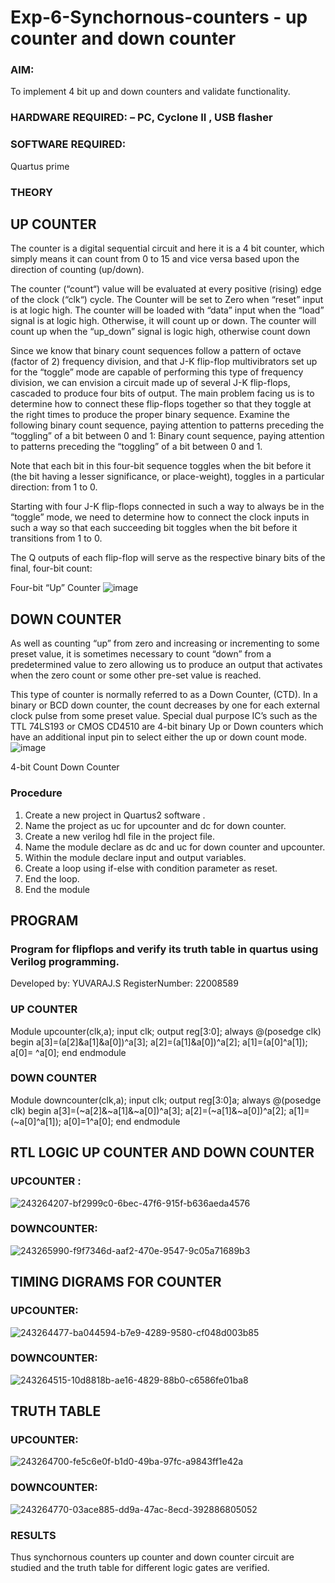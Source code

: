 # Exp-6-Synchornous-counters - up counter and down counter 
### AIM: 
To implement 4 bit up and down counters and validate  functionality.
### HARDWARE REQUIRED:  – PC, Cyclone II , USB flasher
### SOFTWARE REQUIRED:   
Quartus prime
### THEORY 

## UP COUNTER 
The counter is a digital sequential circuit and here it is a 4 bit counter, which simply means it can count from 0 to 15 and vice versa based upon the direction of counting (up/down). 

The counter (“count“) value will be evaluated at every positive (rising) edge of the clock (“clk“) cycle.
The Counter will be set to Zero when “reset” input is at logic high.
The counter will be loaded with “data” input when the “load” signal is at logic high. Otherwise, it will count up or down.
The counter will count up when the “up_down” signal is logic high, otherwise count down

Since we know that binary count sequences follow a pattern of octave (factor of 2) frequency division, and that J-K flip-flop multivibrators set up for the “toggle” mode are capable of performing this type of frequency division, we can envision a circuit made up of several J-K flip-flops, cascaded to produce four bits of output.
The main problem facing us is to determine how to connect these flip-flops together so that they toggle at the right times to produce the proper binary sequence.
Examine the following binary count sequence, paying attention to patterns preceding the “toggling” of a bit between 0 and 1:
Binary count sequence, paying attention to patterns preceding the “toggling” of a bit between 0 and 1.

Note that each bit in this four-bit sequence toggles when the bit before it (the bit having a lesser significance, or place-weight), toggles in a particular direction: from 1 to 0.



 
 

Starting with four J-K flip-flops connected in such a way to always be in the “toggle” mode, we need to determine how to connect the clock inputs in such a way so that each succeeding bit toggles when the bit before it transitions from 1 to 0.

The Q outputs of each flip-flop will serve as the respective binary bits of the final, four-bit count:

 
 

Four-bit “Up” Counter
![image](https://user-images.githubusercontent.com/36288975/169644758-b2f4339d-9532-40c5-af40-8f4f8c942e2c.png)



## DOWN COUNTER 

As well as counting “up” from zero and increasing or incrementing to some preset value, it is sometimes necessary to count “down” from a predetermined value to zero allowing us to produce an output that activates when the zero count or some other pre-set value is reached.

This type of counter is normally referred to as a Down Counter, (CTD). In a binary or BCD down counter, the count decreases by one for each external clock pulse from some preset value. Special dual purpose IC’s such as the TTL 74LS193 or CMOS CD4510 are 4-bit binary Up or Down counters which have an additional input pin to select either the up or down count mode.
![image](https://user-images.githubusercontent.com/36288975/169644844-1a14e123-7228-4ed8-81a9-eb937dff4ac8.png)


4-bit Count Down Counter
### Procedure

1.    Create a new project in Quartus2 software .
2.    Name the project as uc for upcounter and dc for down counter.
3.    Create a new verilog hdl file in the project file.
4.    Name the module declare as dc and uc for down counter and upcounter.
5.    Within the module declare input and output variables.
6.    Create a loop using if-else with condition parameter as reset.
7.    End the loop.
8.    End the module

## PROGRAM 
### Program for flipflops  and verify its truth table in quartus using Verilog programming.
Developed by: YUVARAJ.S
RegisterNumber:  22008589
### UP COUNTER
Module upcounter(clk,a);
input clk;
output reg[3:0];
always @(posedge clk)
begin
a[3]=(a[2]&a[1]&a[0])^a[3];
a[2]=(a[1]&a[0])^a[2];
a[1]=(a[0]^a[1]);
a[0]= ^a[0];
end
endmodule

### DOWN COUNTER
Module downcounter(clk,a);
input clk;
output reg[3:0]a;
always @(posedge clk)
begin
a[3]=(~a[2]&~a[1]&~a[0])^a[3];
a[2]=(~a[1]&~a[0])^a[2];
a[1]=(~a[0]^a[1]);
a[0]=1^a[0];
end
endmodule
## RTL LOGIC UP COUNTER AND DOWN COUNTER  
### UPCOUNTER :
![243264207-bf2999c0-6bec-47f6-915f-b636aeda4576](https://github.com/Yuvaraj878/Exp-7-Synchornous-counters-/assets/118622554/ca7cdfef-1cfa-4a65-99c6-98c20af18ac3)
### DOWNCOUNTER:
![243265990-f9f7346d-aaf2-470e-9547-9c05a71689b3](https://github.com/Yuvaraj878/Exp-7-Synchornous-counters-/assets/118622554/7de16600-7faf-4d72-81fe-afbc0068a934)
## TIMING DIGRAMS FOR COUNTER  
### UPCOUNTER:
![243264477-ba044594-b7e9-4289-9580-cf048d003b85](https://github.com/Yuvaraj878/Exp-7-Synchornous-counters-/assets/118622554/76a36aa5-aac3-4ae9-81a8-7090db265978)
### DOWNCOUNTER:
![243264515-10d8818b-ae16-4829-88b0-c6586fe01ba8](https://github.com/Yuvaraj878/Exp-7-Synchornous-counters-/assets/118622554/fab165fe-7964-4741-af4a-9079131a374d)
## TRUTH TABLE 
### UPCOUNTER:
![243264700-fe5c6e0f-b1d0-49ba-97fc-a9843ff1e42a](https://github.com/Yuvaraj878/Exp-7-Synchornous-counters-/assets/118622554/b194d5fb-876d-4a4e-a78c-9d055ab3c2a5)
### DOWNCOUNTER:
![243264770-03ace885-dd9a-47ac-8ecd-392886805052](https://github.com/Yuvaraj878/Exp-7-Synchornous-counters-/assets/118622554/a0fb34eb-d5b3-4e9e-a7c0-f814580490e7)

### RESULTS 
Thus synchornous counters up counter and down counter circuit are studied and the truth table for different logic gates are verified.
